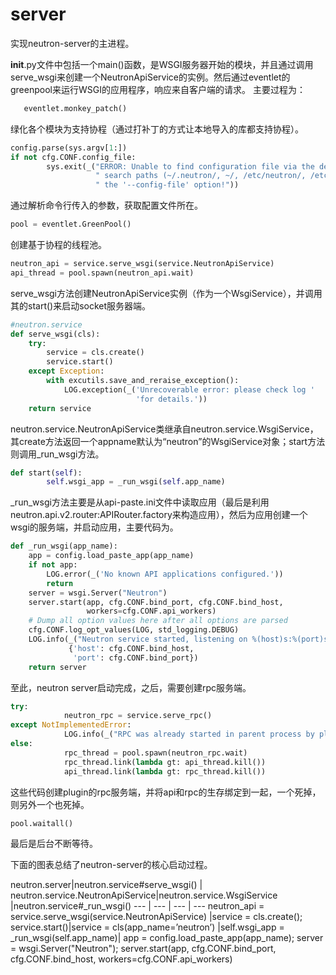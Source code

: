 # server
实现neutron-server的主进程。

__init__.py文件中包括一个main()函数，是WSGI服务器开始的模块，并且通过调用serve_wsgi来创建一个NeutronApiService的实例。然后通过eventlet的greenpool来运行WSGI的应用程序，响应来自客户端的请求。
主要过程为：
```python
   eventlet.monkey_patch()
```
绿化各个模块为支持协程（通过打补丁的方式让本地导入的库都支持协程）。
```python
config.parse(sys.argv[1:])
if not cfg.CONF.config_file:
        sys.exit(_("ERROR: Unable to find configuration file via the default"
                   " search paths (~/.neutron/, ~/, /etc/neutron/, /etc/) and"
                   " the '--config-file' option!"))
```
通过解析命令行传入的参数，获取配置文件所在。
```python
pool = eventlet.GreenPool()
```
创建基于协程的线程池。
```python
neutron_api = service.serve_wsgi(service.NeutronApiService)
api_thread = pool.spawn(neutron_api.wait)
```
serve_wsgi方法创建NeutronApiService实例（作为一个WsgiService），并调用其的start()来启动socket服务器端。
```python
#neutron.service
def serve_wsgi(cls):
    try:
        service = cls.create()
        service.start()
    except Exception:
        with excutils.save_and_reraise_exception():
            LOG.exception(_('Unrecoverable error: please check log '
                            'for details.'))
    return service
```
neutron.service.NeutronApiService类继承自neutron.service.WsgiService，其create方法返回一个appname默认为“neutron”的WsgiService对象；start方法则调用_run_wsgi方法。
```python
def start(self):
        self.wsgi_app = _run_wsgi(self.app_name)
```

_run_wsgi方法主要是从api-paste.ini文件中读取应用（最后是利用neutron.api.v2.router:APIRouter.factory来构造应用），然后为应用创建一个wsgi的服务端，并启动应用，主要代码为。
```python
def _run_wsgi(app_name):
    app = config.load_paste_app(app_name)
    if not app:
        LOG.error(_('No known API applications configured.'))
        return
    server = wsgi.Server("Neutron")
    server.start(app, cfg.CONF.bind_port, cfg.CONF.bind_host,
                 workers=cfg.CONF.api_workers)
    # Dump all option values here after all options are parsed
    cfg.CONF.log_opt_values(LOG, std_logging.DEBUG)
    LOG.info(_("Neutron service started, listening on %(host)s:%(port)s"),
             {'host': cfg.CONF.bind_host,
              'port': cfg.CONF.bind_port})
    return server
```

至此，neutron server启动完成，之后，需要创建rpc服务端。
```python
try:
            neutron_rpc = service.serve_rpc()
except NotImplementedError:
            LOG.info(_("RPC was already started in parent process by plugin."))
else:
            rpc_thread = pool.spawn(neutron_rpc.wait)
            rpc_thread.link(lambda gt: api_thread.kill())
            api_thread.link(lambda gt: rpc_thread.kill())
```

这些代码创建plugin的rpc服务端，并将api和rpc的生存绑定到一起，一个死掉，则另外一个也死掉。
```python
pool.waitall()
```
最后是后台不断等待。

下面的图表总结了neutron-server的核心启动过程。

neutron.server|neutron.service#serve_wsgi() | neutron.service.NeutronApiService|neutron.service.WsgiService |neutron.service#_run_wsgi()
--- | --- | --- | ---
neutron_api = service.serve_wsgi(service.NeutronApiService)	|service = cls.create(); service.start()|service = cls(app_name=’neutron’) |self.wsgi_app = _run_wsgi(self.app_name)| app = config.load_paste_app(app_name); server = wsgi.Server("Neutron"); server.start(app, cfg.CONF.bind_port, cfg.CONF.bind_host,            workers=cfg.CONF.api_workers)
